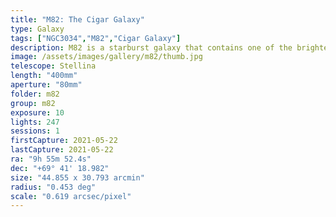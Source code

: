 ```yaml
---
title: "M82: The Cigar Galaxy"
type: Galaxy
tags: ["NGC3034","M82","Cigar Galaxy"]
description: M82 is a starburst galaxy that contains one of the brightest pulsars known.
image: /assets/images/gallery/m82/thumb.jpg
telescope: Stellina
length: "400mm"
aperture: "80mm"
folder: m82
group: m82
exposure: 10
lights: 247
sessions: 1
firstCapture: 2021-05-22
lastCapture: 2021-05-22
ra: "9h 55m 52.4s"
dec: "+69° 41' 18.982"
size: "44.855 x 30.793 arcmin"
radius: "0.453 deg"
scale: "0.619 arcsec/pixel"
---
```

